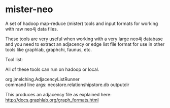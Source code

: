 mister-neo
==========

A set of hadoop map-reduce (mister) tools and input formats for working with raw neo4j data files. 

These tools are very useful when working with a very large neo4j database and you need to extract an adjacency or edge list file format for use in other tools like graphlab, graphchi, faunus, etc.

Tool list:

All of these tools can run on hadoop or local.

org.jmelching.AdjacencyListRunner  
command line args: neostore.relationshipstore.db outputdir

This produces an adjacency file as explained here: http://docs.graphlab.org/graph_formats.html



